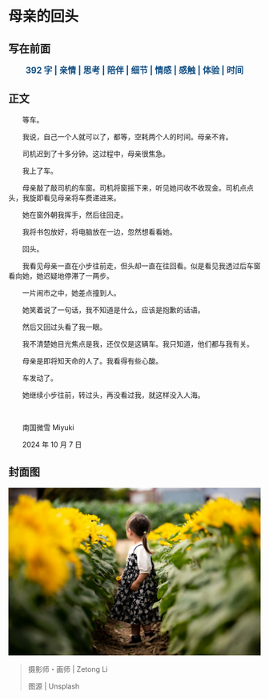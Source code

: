 # 母亲的回头

## 写在前面

<p style="color:#0f4c81; text-align:center; font-weight:bold; font-size:larger;">392 字 | 亲情 | 思考 | 陪伴 | 细节 | 情感 | 感触 | 体验 | 时间</p>

## 正文

　　等车。

　　我说，自己一个人就可以了，都等，空耗两个人的时间。母亲不肯。

　　司机迟到了十多分钟。这过程中，母亲很焦急。

　　我上了车。

　　母亲敲了敲司机的车窗。司机将窗摇下来，听见她问收不收现金。司机点点头，我旋即看见母亲将车费递进来。

　　她在窗外朝我挥手，然后往回走。

　　我将书包放好，将电脑放在一边，忽然想看看她。

　　回头。

　　我看见母亲一直在小步往前走，但头却一直在往回看。似是看见我透过后车窗看向她，她迟疑地停滞了一两步。

　　一片闹市之中，她差点撞到人。

　　她笑着说了一句话，我不知道是什么，应该是抱歉的话语。

　　然后又回过头看了我一眼。

　　我不清楚她目光焦点是我，还仅仅是这辆车。我只知道，他们都与我有关。

　　母亲是即将知天命的人了。我看得有些心酸。

　　车发动了。

　　她继续小步往前，转过头，再没看过我，就这样没入人海。

<br />

　　南国微雪 Miyuki

　　2024 年 10 月 7 日

## 封面图

![](https://raw.githubusercontent.com/TinySnow/GithubImageHosting/main/blog/articles/literature/zetong-li-Avcsx_Z1VHI-unsplash.jpg)

> 摄影师・画师 | Zetong Li
>
> 图源 | Unsplash